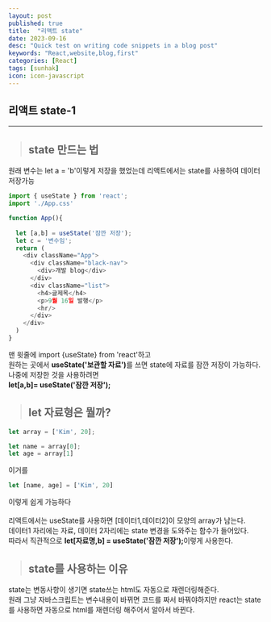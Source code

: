 ```yaml
---
layout: post
published: true
title:  "리액트 state"
date: 2023-09-16
desc: "Quick test on writing code snippets in a blog post"
keywords: "React,website,blog,first"
categories: [React]
tags: [sunhak]
icon: icon-javascript
---
```


## <b>리액트 state-1</b>
<hr>

> ## <b>state 만드는 법</b>

원래 변수는 let a = 'b'이렇게 저장을 했었는데
리액트에서는 state를 사용하여 데이터 저장가능

```javascript
import { useState } from 'react';
import './App.css'

function App(){
 
  let [a,b] = useState('잠깐 저장');
  let c = '변수임';
  return (
    <div className="App">
      <div className="black-nav">
        <div>개발 blog</div>
      </div>
      <div className="list">
        <h4>글제목</h4>
        <p>9월 16일 발행</p>
        <hr/>
      </div>
    </div>
  )
}
```
맨 윗줄에 import {useState} from 'react'하고 <br>
원하는 곳에서 <b>useState('보관할 자료')</b>를 쓰면 state에 자료를 잠깐 저장이 가능하다.<br>
나중에 저장한 것을 사용하려면<br>
<b>let[a,b]= useState('잠깐 저장');</b><br>

> ## <b>let 자료형은 뭘까?</b>

```javascript
let array = ['Kim', 20];

let name = array[0];
let age = array[1]
```
이거를
```javascript
let [name, age] = ['Kim', 20]
```
이렇게 쉽게 가능하다<br><br>
리액트에서는 useState를 사용하면 [데이터1,데이터2]이 모양의 array가 남는다.<br>
데이터1 자리에는 자료, 데이터 2자리에는 state 변경을 도와주는 함수가 들어있다.<br>
따라서 직관적으로 <b>let[자료명,b] = useState('잠깐 저장');</b>이렇게 사용한다.

> ## <b>state를 사용하는 이유</b>
state는 변동사항이 생기면 state쓰는 html도 자동으로 재렌더링해준다.<br>
원래 그냥 자바스크립트는 변수내용이 바뀌면 코드를 짜서 바꿔야하지만 react는 state를 사용하면 자동으로 html를 재렌더링 해주어서 알아서 바뀐다.